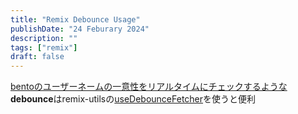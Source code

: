 ```yaml
---
title: "Remix Debounce Usage"
publishDate: "24 Feburary 2024"
description: ""
tags: ["remix"]
draft: false
---
```


[bentoのユーザーネームの一意性をリアルタイムにチェックするような](https://bento.me/signup)**debounce**はremix-utilsの[useDebounceFetcher](https://github.com/sergiodxa/remix-utils?tab=readme-ov-file#debounced-fetcher-and-submit)を使うと便利
